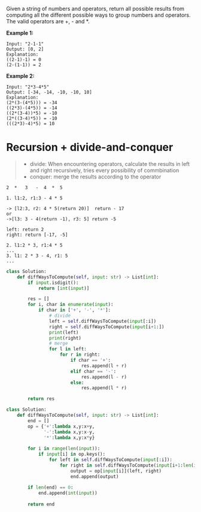 Given a string of numbers and operators, return all possible results from computing all the different possible ways to group numbers and operators. The valid operators are +, - and *.

**Example 1:**
```
Input: "2-1-1"
Output: [0, 2]
Explanation: 
((2-1)-1) = 0 
(2-(1-1)) = 2
```
**Example 2:**
```
Input: "2*3-4*5"
Output: [-34, -14, -10, -10, 10]
Explanation: 
(2*(3-(4*5))) = -34 
((2*3)-(4*5)) = -14 
((2*(3-4))*5) = -10 
(2*((3-4)*5)) = -10 
(((2*3)-4)*5) = 10
```
# Recursion + divide-and-conquer
>* divide: When encountering operators, calculate the results in left and right recursively, tries every possibility of commbination
>* conquer: merge the results according to the operator
```
2  *   3   -  4  *  5

1. l1:2, r1:3 - 4 * 5 

-> [l2:3, r2: 4 * 5(return 20)]  return - 17 
or 
->[l3: 3 - 4(return -1), r3: 5] return -5

left: return 2
right: return [-17, -5]

2. l1:2 * 3, r1:4 * 5  
...
3. l1: 2 * 3 - 4, r1: 5
...
```
```python
class Solution:
    def diffWaysToCompute(self, input: str) -> List[int]:
        if input.isdigit():
            return [int(input)]

        res = []
        for i, char in enumerate(input):
            if char in ['+', '-', '*']:
                # divide
                left = self.diffWaysToCompute(input[:i])
                right = self.diffWaysToCompute(input[i+1:])
                print(left)
                print(right)
                # merge
                for l in left:
                    for r in right:
                        if char == '+':
                            res.append(l + r)
                        elif char == '-':
                            res.append(l - r)
                        else:
                            res.append(l * r)

        return res
```
```python
class Solution:
    def diffWaysToCompute(self, input: str) -> List[int]:
        end = []
        op = {'+':lambda x,y:x+y, 
              '-':lambda x,y:x-y,
              '*':lambda x,y:x*y}
        
        for i in range(len(input)):
            if input[i] in op.keys():
                for left in self.diffWaysToCompute(input[:i]):
                    for right in self.diffWaysToCompute(input[i+1:len(input)]):
                        output = op[input[i]](left, right)
                        end.append(output)
        
        if len(end) == 0:
            end.append(int(input))
        
        return end


```